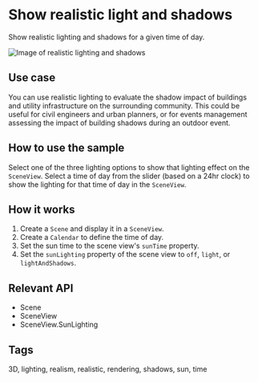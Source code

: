# Show realistic light and shadows

Show realistic lighting and shadows for a given time of day.

![Image of realistic lighting and shadows](realistic-lighting-and-shadows.png)

## Use case

You can use realistic lighting to evaluate the shadow impact of buildings and utility infrastructure on the surrounding community. This could be useful for civil engineers and urban planners, or for events management assessing the impact of building shadows during an outdoor event.

## How to use the sample

Select one of the three lighting options to show that lighting effect on the `SceneView`. Select a time of day from the slider (based on a 24hr clock) to show the lighting for that time of day in the `SceneView`.

## How it works

1. Create a `Scene` and display it in a `SceneView`.
2. Create a `Calendar` to define the time of day.
3. Set the sun time to the scene view's `sunTime` property.
4. Set the `sunLighting` property of the scene view to `off`, `light`, or `lightAndShadows`.

## Relevant API

* Scene
* SceneView
* SceneView.SunLighting

## Tags

3D, lighting, realism, realistic, rendering, shadows, sun, time
